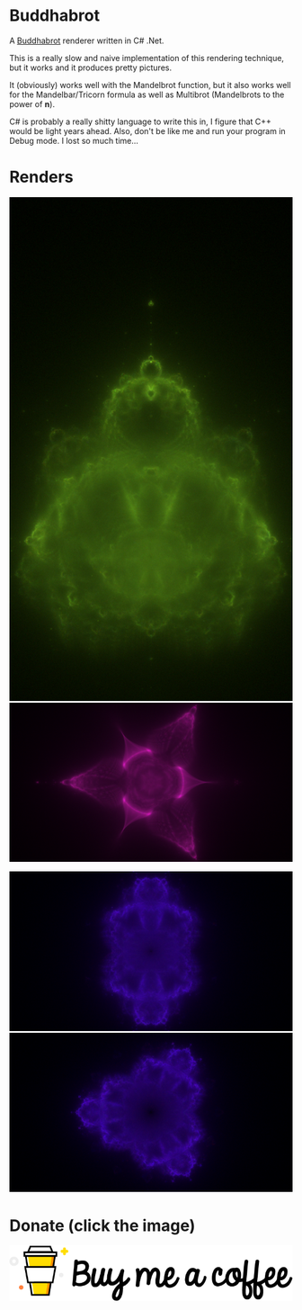 # Buddhabrot

A [Buddhabrot](https://en.wikipedia.org/wiki/Buddhabrot) renderer written in C# .Net.

This is a really slow and naive implementation of this rendering technique, but it works and it produces pretty pictures.

It (obviously) works well with the Mandelbrot function, but it also works well for the Mandelbar/Tricorn formula as well as Multibrot (Mandelbrots to the power of **n**).

C# is probably a really shitty language to write this in, I figure that C++ would be light years ahead. Also, don't be like me and run your program in Debug mode. I lost so much time...

# Renders

![After Camo](Renders/green.PNG "Camo")
![After Camo](Renders/tricorn.PNG "Camo")

![After Camo](Renders/double.PNG "Camo")
![After Camo](Renders/triple.PNG "Camo")

# Donate (click the image)

[![Foo](Renders/coffee.png)](https://www.buymeacoffee.com/ZcRuWpUBf)


